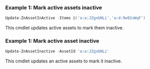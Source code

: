 ### Example 1: Mark active assets inactive
```powershell
Update-ZnAssetInActive -Items @('a:a:JZgxbNLi','a:d:9w92xWqF')
```

This cmdlet updates active assets to mark them inactive.

### Example 1: Mark active asset inactive
```powershell
Update-ZnAssetInactive -AssetId 'a:a:JZgxbNLi'
```

This cmdlet updates an active assets to mark it inactive.
